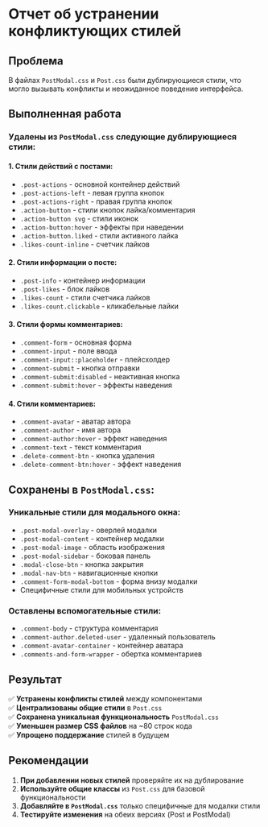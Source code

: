 # Отчет об устранении конфликтующих стилей

## Проблема
В файлах `PostModal.css` и `Post.css` были дублирующиеся стили, что могло вызывать конфликты и неожиданное поведение интерфейса.

## Выполненная работа

### Удалены из `PostModal.css` следующие дублирующиеся стили:

#### 1. Стили действий с постами:
- `.post-actions` - основной контейнер действий
- `.post-actions-left` - левая группа кнопок
- `.post-actions-right` - правая группа кнопок  
- `.action-button` - стили кнопок лайка/комментария
- `.action-button svg` - стили иконок
- `.action-button:hover` - эффекты при наведении
- `.action-button.liked` - стили активного лайка
- `.likes-count-inline` - счетчик лайков

#### 2. Стили информации о посте:
- `.post-info` - контейнер информации
- `.post-likes` - блок лайков
- `.likes-count` - стили счетчика лайков
- `.likes-count.clickable` - кликабельные лайки

#### 3. Стили формы комментариев:
- `.comment-form` - основная форма
- `.comment-input` - поле ввода
- `.comment-input::placeholder` - плейсхолдер
- `.comment-submit` - кнопка отправки
- `.comment-submit:disabled` - неактивная кнопка
- `.comment-submit:hover` - эффекты наведения

#### 4. Стили комментариев:
- `.comment-avatar` - аватар автора
- `.comment-author` - имя автора  
- `.comment-author:hover` - эффект наведения
- `.comment-text` - текст комментария
- `.delete-comment-btn` - кнопка удаления
- `.delete-comment-btn:hover` - эффект наведения

## Сохранены в `PostModal.css`:

### Уникальные стили для модального окна:
- `.post-modal-overlay` - оверлей модалки
- `.post-modal-content` - контейнер модалки  
- `.post-modal-image` - область изображения
- `.post-modal-sidebar` - боковая панель
- `.modal-close-btn` - кнопка закрытия
- `.modal-nav-btn` - навигационные кнопки
- `.comment-form-modal-bottom` - форма внизу модалки
- Специфичные стили для мобильных устройств

### Оставлены вспомогательные стили:
- `.comment-body` - структура комментария
- `.comment-author.deleted-user` - удаленный пользователь
- `.comment-avatar-container` - контейнер аватара
- `.comments-and-form-wrapper` - обертка комментариев

## Результат

✅ **Устранены конфликты стилей** между компонентами  
✅ **Централизованы общие стили** в `Post.css`  
✅ **Сохранена уникальная функциональность** `PostModal.css`  
✅ **Уменьшен размер CSS файлов** на ~80 строк кода  
✅ **Упрощено поддержание** стилей в будущем  

## Рекомендации

1. **При добавлении новых стилей** проверяйте их на дублирование
2. **Используйте общие классы** из `Post.css` для базовой функциональности  
3. **Добавляйте в `PostModal.css`** только специфичные для модалки стили
4. **Тестируйте изменения** на обеих версиях (Post и PostModal) 